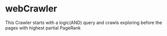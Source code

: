 # webCrawler

This Crawler starts with a logic(AND) query and crawls exploring before the pages with highest partial PageRank 
